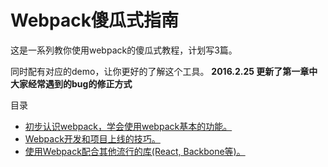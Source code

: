 # Webpack傻瓜式指南

这是一系列教你使用webpack的傻瓜式教程，计划写3篇。

同时配有对应的demo，让你更好的了解这个工具。
**2016.2.25 更新了第一章中大家经常遇到的bug的修正方式**

目录

* [初步认识webpack，学会使用webpack基本的功能。](entries/chapter-1.md)
* [Webpack开发和项目上线的技巧。](entries/chapter-2.md)
* [使用Webpack配合其他流行的库(React, Backbone等)。](entries/chapter-3.md)
